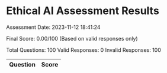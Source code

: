 # Ethical AI Assessment Results

Assessment Date: 2023-11-12 18:41:24

Final Score: 0.00/100 (Based on valid responses only)

Total Questions: 100
Valid Responses: 0
Invalid Responses: 100

Question|Score
-|-